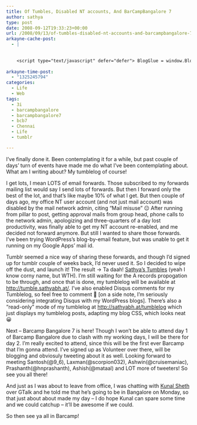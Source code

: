 ```yaml
---
title: Of Tumbles, Disabled NT accounts, And BarCampBangalore 7
author: sathya
type: post
date: 2008-09-12T19:33:23+00:00
url: /2008/09/13/of-tumbles-disabled-nt-accounts-and-barcampbangalore-7/
arkayne-cache-post:
  - |
    
    
    <script type="text/javascript" defer="defer"> BlogGlue = window.BlogGlue || window.Arkayne || {}; BlogGlue.baseurl = 'http://www.blogglue.com'; BlogGlue.go = function(e, a, cid, gid) { var id = a.getAttribute('id'); var orig = a.getAttribute('href'); var target = a.getAttribute('target'); var redir = [BlogGlue.baseurl, 'link', cid, gid, ''].join('/'); redir += '?ts=' + Math.random(); redir += '&amp;url=' + escape(a.href); a.setAttribute('href', redir); setTimeout('BlogGlue.restore("' + id + '", "' + orig + '")', 0); return true; }; BlogGlue.restore = function(id, orig) { var a = document.getElementById(id); if (a) a.setAttribute('href', orig); }; </script> <div class="blogglue_plugin" style="display:block;margin:5px 0px 20px 0px;"> <h3 class="blogglue-header blogglue-inner"> More From sathyabhat </h3> <ul class="blogglue-links blogglue-inner"> <li id="blogglue-inner-1"><a href="http://sathyabh.at/2009/02/24/3-months-and-more-to-come/?utm_source=BlogGlue_network&amp;utm_medium=BlogGlue_Plugin" id="blogglue-2942142" target="_parent" onclick="return BlogGlue.go(event, this, 2942169, 2942142);" title="3 Months… And More to Come! » My World">3 Months… And More to Come! » My World</a></li> <li id="blogglue-inner-2"><a href="http://sathyabh.at/2008/09/21/onsite-opportunity-beckons/?utm_source=BlogGlue_network&amp;utm_medium=BlogGlue_Plugin" id="blogglue-2942168" target="_parent" onclick="return BlogGlue.go(event, this, 2942169, 2942168);" title="Onsite opportunity beckons » My World">Onsite opportunity beckons » My World</a></li> <li id="blogglue-inner-3"><a href="http://sathyabh.at/2008/02/17/of-handling-multiple-projects-and-failed-evdo-connections/?utm_source=BlogGlue_network&amp;utm_medium=BlogGlue_Plugin" id="blogglue-2949791" target="_parent" onclick="return BlogGlue.go(event, this, 2942169, 2949791);" title="Of Handling Multiple Projects And Failed EVDO Connections » My World">Of Handling Multiple Projects And Failed EVDO Connections » My World</a></li> </ul> <div class="blogglue-footer" style="margin:10px 0px;display:block !important"> <a href="http://www.blogglue.com/12928-ab7e24be6f12e678fc1a468df18f3f3f/?utm_source=BlogGlue%20Plugin&amp;utm_medium=Recommend&amp;utm_campaign=Plugin&amp;coupon=SATHYABHAT&amp;blogglue_page=2942169" target="_blank" style="text-decoration:none !important;"> <img src="http://www.gravatar.com/avatar.php?default=%2F%2Fs3.amazonaws.com%2Farkayne-media%2Fimg%2Fprofile%2Fdefault_sm.png&amp;size=24&amp;gravatar_id=1375f202e61682cc4963295f4b0430dc" width="24" height="24" border="0" alt="Blog Margeting Related Posts Plugin For sathyabhat" style="display:inline;margin: 0 5px 0 10px; border:1px solid #AAA; width: 24px !important; height: 24px; !important;"/><span style="position:relative;top:-8px;font-family:'Trebuchet MS'; font-size: 0.8em;">Ask <strong>sathyabhat</strong> To Recommend Your Posts</span> </a> <img class="blogglue-hit" style="border:none;left:-9999px;position:absolute;" src="http://www.blogglue.com/widget/hit/2942169.GIF" border="0" alt="Blog Marketing Related Posts Plugin Counter" /> </div> </div>
    
arkayne-time-post:
  - "1325245794"
categories:
  - Life
  - Web
tags:
  - 3i
  - barcampbangalore
  - barcampbangalore7
  - bcb7
  - Chennai
  - Life
  - tumblr

---
```

I&#8217;ve finally done it. Been contemplating it for a while, but past couple of days&#8217; turn of events have made me do what I&#8217;ve been contemplating about. What am I writing about? My tumblelog of course!

I get lots, I mean LOTS of email forwards. Those subscribed to my forwards mailing list would say I send lots of forwards. But then I forward only the best of the lot, and that&#8217;s like maybe 10% of what I get. But then couple of days ago, my office NT user account (and not just mail account) was disabled by the mail network admin, citing &#8220;Mail misuse&#8221; 😐 After running from pillar to post, getting approval mails from group head, phone calls to the network admin, apologizing and three-quarters of a day lost productivity, was finally able to get my NT account re-enabled, and me decided not forward anymore. But still I wanted to share those forwards. I&#8217;ve been trying WordPress&#8217;s blog-by-email feature, but was unable to get it running on my Google Apps&#8217; mail id. 

Tumblr seemed a nice way of sharing these forwards, and though I&#8217;d signed up for tumblr couple of weeks back, I&#8217;d never used it. So I decided to wipe off the dust, and launch it! The result -> Ta daah! [Sathya&#8217;s Tumbles][1] (yeah I know corny name, but WTH). I&#8217;m still waiting for the A records propogation to be through, and once that is done, my tumblelog will be available at <http://tumble.sathyabh.at/>. I&#8217;ve also enabled Disqus comments for my Tumblelog, so feel free to comment 🙂 [on a side note, I&#8217;m seriously considering integrating Disqus with my WordPress blogs]. There&#8217;s also a &#8220;read-only&#8221; mode of my tumblelog at <http://sathyabh.at/tumblelog> which just displays my tumblelog posts, adapting my blog CSS, which looks neat 😀

Next &#8211; Barcamp Bangalore 7 is here! Though I won&#8217;t be able to attend day 1 of Barcamp Bangalore due to clash with my working days, I will be there for day 2. I&#8217;m really excited to attend, since this will be the first ever Barcamp that I&#8217;m gonna attend. I&#8217;ve signed up as Volunteer over there, will be blogging and obviosuly tweeting about it as well. Looking forward to meeting Santosh(@9_6), Laxman(@scorpion032), Ashwin(@cruisemaniac), Prashanth(@hnprashanth), Ashish(@mataal) and LOT more of tweeters! So see you all there! 

And just as I was about to leave from office, I was chatting with [Kunal Sheth][2] over GTalk and he told me that he&#8217;s going to be in Bangalore on Monday, so that just about about made my day &#8211; I do hope Kunal can spare some time and we could catchup &#8211; it&#8217;ll be awesome if we could.

So then see ya all in Barcamp!

 [1]: http://sathyabhat.tumblr.com
 [2]: http://kunalsheth.in/
